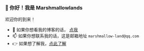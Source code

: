 ### 👋 你好！我是 Marshmallowlands
欢迎你的到来！

- 📕 如果你想看我的博客的话， [点我](https://marshmallowlands.github.io/)
- 📫 如果你想联系我的话，这是邮箱地址 `marshmallow-land@qq.com`
- 👉 如果想了解我，[点此了解](https://marshmallowlands.github.io/about-me)